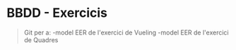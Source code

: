 # BBDD - Exercicis

> Git per a: 
-model EER de l'exercici de Vueling
-model EER de l'exercici de Quadres